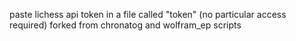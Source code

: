 paste lichess api token in a file called "token" (no particular access required)
forked from chronatog and wolfram_ep scripts